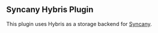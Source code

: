 ## Syncany Hybris Plugin

This plugin uses Hybris as a storage backend for [Syncany](http://www.syncany.org). 
